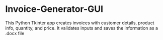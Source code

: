 # Invoice-Generator-GUI
This Python Tkinter app creates invoices with customer details, product info, quantity, and price. It validates inputs and saves the information as a .docx file
